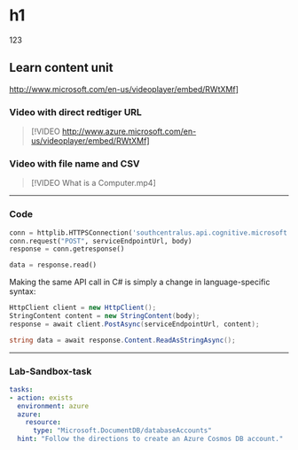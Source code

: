 ﻿# h1
123

## Learn content unit
http://www.microsoft.com/en-us/videoplayer/embed/RWtXMf]
### Video with direct redtiger URL
> [!VIDEO http://www.azure.microsoft.com/en-us/videoplayer/embed/RWtXMf]

### Video with file name and CSV
> [!VIDEO What is a Computer.mp4]

---

### Code
```python
conn = httplib.HTTPSConnection('southcentralus.api.cognitive.microsoft.com')
conn.request("POST", serviceEndpointUrl, body)
response = conn.getresponse()

data = response.read()
```

Making the same API call in C# is simply a change in language-specific syntax:

```csharp
HttpClient client = new HttpClient();
StringContent content = new StringContent(body);
response = await client.PostAsync(serviceEndpointUrl, content);

string data = await response.Content.ReadAsStringAsync();
```

<!-- Custom vision service is GA: https://docs.microsoft.com/en-us/azure/cognitive-services/custom-vision-service/release-notes -->

---
### Lab-Sandbox-task

```yaml
tasks:
- action: exists
  environment: azure
  azure:
    resource:
      type: "Microsoft.DocumentDB/databaseAccounts"
  hint: "Follow the directions to create an Azure Cosmos DB account."
```